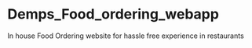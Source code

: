 # Demps_Food_ordering_webapp
In house Food Ordering website for hassle free experience in restaurants
